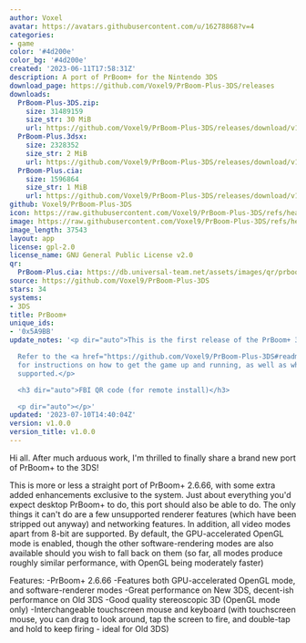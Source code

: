 ```yaml
---
author: Voxel
avatar: https://avatars.githubusercontent.com/u/16278868?v=4
categories:
- game
color: '#4d200e'
color_bg: '#4d200e'
created: '2023-06-11T17:58:31Z'
description: A port of PrBoom+ for the Nintendo 3DS
download_page: https://github.com/Voxel9/PrBoom-Plus-3DS/releases
downloads:
  PrBoom-Plus-3DS.zip:
    size: 31489159
    size_str: 30 MiB
    url: https://github.com/Voxel9/PrBoom-Plus-3DS/releases/download/v1.0.0/PrBoom-Plus-3DS.zip
  PrBoom-Plus.3dsx:
    size: 2328352
    size_str: 2 MiB
    url: https://github.com/Voxel9/PrBoom-Plus-3DS/releases/download/v1.0.0/PrBoom-Plus.3dsx
  PrBoom-Plus.cia:
    size: 1596864
    size_str: 1 MiB
    url: https://github.com/Voxel9/PrBoom-Plus-3DS/releases/download/v1.0.0/PrBoom-Plus.cia
github: Voxel9/PrBoom-Plus-3DS
icon: https://raw.githubusercontent.com/Voxel9/PrBoom-Plus-3DS/refs/heads/3ds/build/3ds/res/icon.png
image: https://raw.githubusercontent.com/Voxel9/PrBoom-Plus-3DS/refs/heads/3ds/build/3ds/res/banner.png
image_length: 37543
layout: app
license: gpl-2.0
license_name: GNU General Public License v2.0
qr:
  PrBoom-Plus.cia: https://db.universal-team.net/assets/images/qr/prboom-plus-cia.png
source: https://github.com/Voxel9/PrBoom-Plus-3DS
stars: 34
systems:
- 3DS
title: PrBoom+
unique_ids:
- '0x5A9BB'
update_notes: '<p dir="auto">This is the first release of the PrBoom+ 3DS port.<br>

  Refer to the <a href="https://github.com/Voxel9/PrBoom-Plus-3DS#readme">README</a>
  for instructions on how to get the game up and running, as well as what is and isn''t
  supported.</p>

  <h3 dir="auto">FBI QR code (for remote install)</h3>

  <p dir="auto"></p>'
updated: '2023-07-10T14:40:04Z'
version: v1.0.0
version_title: v1.0.0
---
```

Hi all. After much arduous work, I'm thrilled to finally share a brand new port of PrBoom+ to the 3DS!

This is more or less a straight port of PrBoom+ 2.6.66, with some extra added enhancements exclusive to the system.
Just about everything you'd expect desktop PrBoom+ to do, this port should also be able to do.
The only things it can't do are a few unsupported renderer features (which have been stripped out anyway) and networking features.
In addition, all video modes apart from 8-bit are supported. By default, the GPU-accelerated OpenGL mode is enabled, though the other software-rendering modes are also available should you wish to fall back on them (so far, all modes produce roughly similar performance, with OpenGL being moderately faster)

Features:
-PrBoom+ 2.6.66
-Features both GPU-accelerated OpenGL mode, and software-renderer modes
-Great performance on New 3DS, decent-ish performance on Old 3DS
-Good quality stereoscopic 3D (OpenGL mode only)
-Interchangeable touchscreen mouse and keyboard
(with touchscreen mouse, you can drag to look around, tap the screen to fire, and double-tap and hold to keep firing - ideal for Old 3DS)